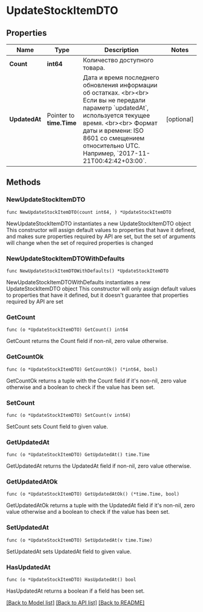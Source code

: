 # UpdateStockItemDTO

## Properties

Name | Type | Description | Notes
------------ | ------------- | ------------- | -------------
**Count** | **int64** | Количество доступного товара.  | 
**UpdatedAt** | Pointer to **time.Time** | Дата и время последнего обновления информации об остатках. &lt;br&gt;&lt;br&gt; Если вы не передали параметр &#x60;updatedAt&#x60;, используется текущее время. &lt;br&gt;&lt;br&gt; Формат даты и времени: ISO 8601 со смещением относительно UTC. Например, &#x60;2017-11-21T00:42:42+03:00&#x60;.  | [optional] 

## Methods

### NewUpdateStockItemDTO

`func NewUpdateStockItemDTO(count int64, ) *UpdateStockItemDTO`

NewUpdateStockItemDTO instantiates a new UpdateStockItemDTO object
This constructor will assign default values to properties that have it defined,
and makes sure properties required by API are set, but the set of arguments
will change when the set of required properties is changed

### NewUpdateStockItemDTOWithDefaults

`func NewUpdateStockItemDTOWithDefaults() *UpdateStockItemDTO`

NewUpdateStockItemDTOWithDefaults instantiates a new UpdateStockItemDTO object
This constructor will only assign default values to properties that have it defined,
but it doesn't guarantee that properties required by API are set

### GetCount

`func (o *UpdateStockItemDTO) GetCount() int64`

GetCount returns the Count field if non-nil, zero value otherwise.

### GetCountOk

`func (o *UpdateStockItemDTO) GetCountOk() (*int64, bool)`

GetCountOk returns a tuple with the Count field if it's non-nil, zero value otherwise
and a boolean to check if the value has been set.

### SetCount

`func (o *UpdateStockItemDTO) SetCount(v int64)`

SetCount sets Count field to given value.


### GetUpdatedAt

`func (o *UpdateStockItemDTO) GetUpdatedAt() time.Time`

GetUpdatedAt returns the UpdatedAt field if non-nil, zero value otherwise.

### GetUpdatedAtOk

`func (o *UpdateStockItemDTO) GetUpdatedAtOk() (*time.Time, bool)`

GetUpdatedAtOk returns a tuple with the UpdatedAt field if it's non-nil, zero value otherwise
and a boolean to check if the value has been set.

### SetUpdatedAt

`func (o *UpdateStockItemDTO) SetUpdatedAt(v time.Time)`

SetUpdatedAt sets UpdatedAt field to given value.

### HasUpdatedAt

`func (o *UpdateStockItemDTO) HasUpdatedAt() bool`

HasUpdatedAt returns a boolean if a field has been set.


[[Back to Model list]](../README.md#documentation-for-models) [[Back to API list]](../README.md#documentation-for-api-endpoints) [[Back to README]](../README.md)


